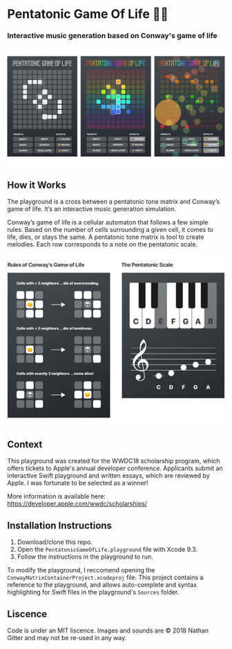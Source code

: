 # Pentatonic Game Of Life 🔬🎵
### Interactive music generation based on Conway's game of life

<img src="Resources/screenshots.png" alt="Screenshots of the playground">

## How it Works
The playground is a cross between a pentatonic tone matrix and Conway’s game of life. It’s an interactive music generation simulation.

Conway’s game of life is a cellular automaton that follows a few simple rules. Based on the number of cells surrounding a given cell, it comes to life, dies, or stays the same. A pentatonic tone matrix is tool to create melodies. Each row corresponds to a note on the pentatonic scale.

<img src="Resources/howitworks.png" alt="How it works">

## Context
This playground was created for the WWDC18 scholarship program, which offers tickets to Apple's annual developer conference. Applicants submit an interactive Swift playground and written essays, which are reviewed by Apple. I was fortunate to be selected as a winner!

More information is available here: https://developer.apple.com/wwdc/scholarships/

## Installation Instructions
1. Download/clone this repo.
2. Open the `PentatonicGameOfLife.playground` file with Xcode 9.3.
3. Follow the instructions in the playground to run.

To modify the playground, I reccomend opening the `ConwayMatrixContainerProject.xcodeproj` file. This project contains a reference to the playground, and allows auto-complete and syntax highlighting for Swift files in the playground's `Sources` folder.

## Liscence
Code is under an MIT liscence. Images and sounds are © 2018 Nathan Gitter and may not be re-used in any way.
